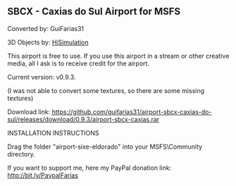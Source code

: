 ## SBCX - Caxias do Sul Airport for MSFS ##

Converted by: GuiFarias31

3D Objects by: [HiSimulation](https://www.hisimulation.com.br/)

This airport is free to use. If you use this airport in a stream or other creative media, all I ask is to receive credit for the airport.

Current version: v0.9.3.

(I was not able to convert some textures, so there are some missing textures)

Download link: https://github.com/guifarias31/airport-sbcx-caxias-do-sul/releases/download/0.9.3/airport-sbcx-caxias.rar

INSTALLATION INSTRUCTIONS

Drag the folder "airport-sixe-eldorado" into your MSFS\Community directory.

If you want to support me, here my PayPal donation link: http://bit.ly/PaypalFarias
